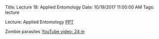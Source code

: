 Title: Lecture 18: Applied Entomology
Date: 10/19/2017 11:00:00 AM
Tags: lecture

<!---
[Pollination (PPT)](/pdfs/pollination.ppt)
--->

Lecture: Applied Entomology [PPT](/pdfs/applied-ent.ppt)

Zombie parasites [YouTube video; 24 m](https://youtu.be/3n4kt-hOpzc)
